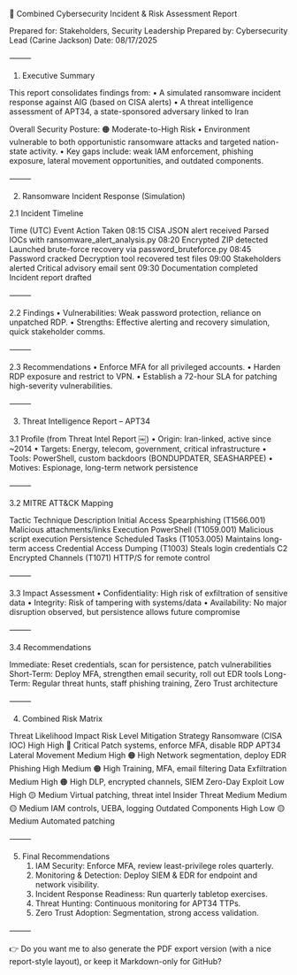 📑 Combined Cybersecurity Incident & Risk Assessment Report

Prepared for: Stakeholders, Security Leadership
Prepared by: Cybersecurity Lead (Carine Jackson)
Date: 08/17/2025

⸻

1. Executive Summary

This report consolidates findings from:
	•	A simulated ransomware incident response against AIG (based on CISA alerts)
	•	A threat intelligence assessment of APT34, a state-sponsored adversary linked to Iran

Overall Security Posture: 🟠 Moderate-to-High Risk
	•	Environment vulnerable to both opportunistic ransomware attacks and targeted nation-state activity.
	•	Key gaps include: weak IAM enforcement, phishing exposure, lateral movement opportunities, and outdated components.

⸻

2. Ransomware Incident Response (Simulation)

2.1 Incident Timeline

Time (UTC)	Event	Action Taken
08:15	CISA JSON alert received	Parsed IOCs with ransomware_alert_analysis.py
08:20	Encrypted ZIP detected	Launched brute-force recovery via password_bruteforce.py
08:45	Password cracked	Decryption tool recovered test files
09:00	Stakeholders alerted	Critical advisory email sent
09:30	Documentation completed	Incident report drafted


⸻

2.2 Findings
	•	Vulnerabilities: Weak password protection, reliance on unpatched RDP.
	•	Strengths: Effective alerting and recovery simulation, quick stakeholder comms.

⸻

2.3 Recommendations
	•	Enforce MFA for all privileged accounts.
	•	Harden RDP exposure and restrict to VPN.
	•	Establish a 72-hour SLA for patching high-severity vulnerabilities.

⸻

3. Threat Intelligence Report – APT34

3.1 Profile (from Threat Intel Report ￼)
	•	Origin: Iran-linked, active since ~2014
	•	Targets: Energy, telecom, government, critical infrastructure
	•	Tools: PowerShell, custom backdoors (BONDUPDATER, SEASHARPEE)
	•	Motives: Espionage, long-term network persistence

⸻

3.2 MITRE ATT&CK Mapping

Tactic	Technique	Description
Initial Access	Spearphishing (T1566.001)	Malicious attachments/links
Execution	PowerShell (T1059.001)	Malicious script execution
Persistence	Scheduled Tasks (T1053.005)	Maintains long-term access
Credential Access	Dumping (T1003)	Steals login credentials
C2	Encrypted Channels (T1071)	HTTP/S for remote control


⸻

3.3 Impact Assessment
	•	Confidentiality: High risk of exfiltration of sensitive data
	•	Integrity: Risk of tampering with systems/data
	•	Availability: No major disruption observed, but persistence allows future compromise

⸻

3.4 Recommendations

Immediate: Reset credentials, scan for persistence, patch vulnerabilities
Short-Term: Deploy MFA, strengthen email security, roll out EDR tools
Long-Term: Regular threat hunts, staff phishing training, Zero Trust architecture

⸻

4. Combined Risk Matrix

Threat	Likelihood	Impact	Risk Level	Mitigation Strategy
Ransomware (CISA IOC)	High	High	🔴 Critical	Patch systems, enforce MFA, disable RDP
APT34 Lateral Movement	Medium	High	🟠 High	Network segmentation, deploy EDR
Phishing	High	Medium	🟠 High	Training, MFA, email filtering
Data Exfiltration	Medium	High	🟠 High	DLP, encrypted channels, SIEM
Zero-Day Exploit	Low	High	🟡 Medium	Virtual patching, threat intel
Insider Threat	Medium	Medium	🟡 Medium	IAM controls, UEBA, logging
Outdated Components	High	Low	🟡 Medium	Automated patching


⸻

5. Final Recommendations
	1.	IAM Security: Enforce MFA, review least-privilege roles quarterly.
	2.	Monitoring & Detection: Deploy SIEM & EDR for endpoint and network visibility.
	3.	Incident Response Readiness: Run quarterly tabletop exercises.
	4.	Threat Hunting: Continuous monitoring for APT34 TTPs.
	5.	Zero Trust Adoption: Segmentation, strong access validation.

⸻

👉 Do you want me to also generate the PDF export version (with a nice report-style layout), or keep it Markdown-only for GitHub?
